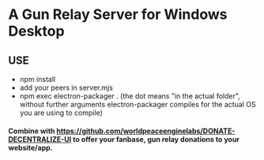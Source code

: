 # A Gun Relay Server for Windows Desktop

## USE

- npm install
- add your peers in server.mjs
- npm exec electron-packager . (the dot means "in the actual folder", without further arguments electron-packager compiles for the actual OS you are using to compile)

#### Combine with https://github.com/worldpeaceenginelabs/DONATE-DECENTRALIZE-UI to offer your fanbase, gun relay donations to your website/app.
